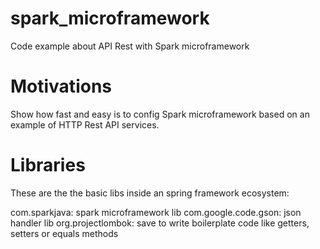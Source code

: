 # spark_microframework
Code example about API Rest with Spark microframework

# Motivations
Show how fast and easy is to config Spark microframework based on an example of HTTP Rest API services.

# Libraries
These are the the basic libs inside an spring framework ecosystem:

com.sparkjava: spark microframework lib
com.google.code.gson: json handler lib
org.projectlombok: save to write boilerplate code like getters, setters or equals methods
